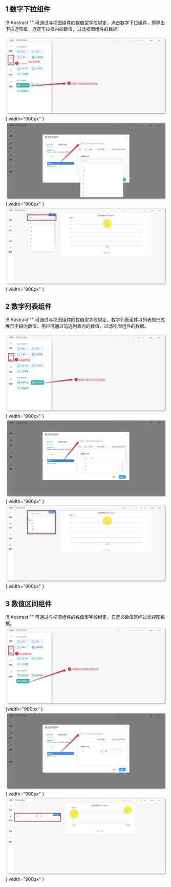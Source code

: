## 1 数字下拉组件

!!! Abstract ""
	可通过与视图组件的数值型字段绑定，点击数字下拉组件，即弹出下拉选项框，选定下拉框内的数值，过滤视图组件的数据。

![数字下拉组件入口](../../img/dashboard_generation/数字下拉组件入口.png){ width="900px" }  
![仪表盘编辑_过滤组件](../../img/dashboard_generation/数字下拉组件.png){ width="900px" }  
![数字下拉组件显示效果](../../img/dashboard_generation/数字下拉组件显示效果.png){ width="900px" }

## 2 数字列表组件

!!! Abstract ""
	可通过与视图组件的数值型字段绑定，数字列表组件以列表的形式展示字段内数值，用户可通过勾选列表内的数值，过滤视图组件的数据。

![数字列表组件入口](../../img/dashboard_generation/数字列表组件入口.png){ width="900px" }  
![仪表盘编辑_过滤组件](../../img/dashboard_generation/数字列表组件.png){ width="900px" }  
![数字列表组件显示效果](../../img/dashboard_generation/数字列表组件显示效果.png){ width="900px" }

## 3 数值区间组件

!!! Abstract ""
	可通过与视图组件的数值型字段绑定，自定义数值区间过滤视图数据。
![数字区间组件入口](../../img/dashboard_generation/数值区间组件入口.png){width="900px" }  
![仪表盘编辑_过滤组件](../../img/dashboard_generation/数值区间组件.png){ width="900px" }  
![数值区间组件显示效果](../../img/dashboard_generation/数值区间组件显示效果.png){ width="900px" }